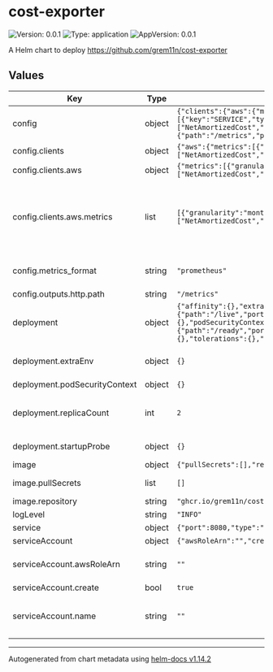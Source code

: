 # cost-exporter

![Version: 0.0.1](https://img.shields.io/badge/Version-0.0.1-informational?style=flat-square) ![Type: application](https://img.shields.io/badge/Type-application-informational?style=flat-square) ![AppVersion: 0.0.1](https://img.shields.io/badge/AppVersion-0.0.1-informational?style=flat-square)

A Helm chart to deploy https://github.com/grem11n/cost-exporter

## Values

| Key | Type | Default | Description |
|-----|------|---------|-------------|
| config | object | `{"clients":{"aws":{"metrics":[{"granularity":"monthly","group_by":[{"key":"SERVICE","type":"DIMENSION"}],"metrics":["NetAmortizedCost","NetUnblendedCost"]}]}},"metrics_format":"prometheus","outputs":{"http":{"path":"/metrics","port":8080}}}` | Cost Exporter configuration   It is then translated in the `config.yaml` inside the pods |
| config.clients | object | `{"aws":{"metrics":[{"granularity":"monthly","group_by":[{"key":"SERVICE","type":"DIMENSION"}],"metrics":["NetAmortizedCost","NetUnblendedCost"]}]}}` | Cloud client configuration |
| config.clients.aws | object | `{"metrics":[{"granularity":"monthly","group_by":[{"key":"SERVICE","type":"DIMENSION"}],"metrics":["NetAmortizedCost","NetUnblendedCost"]}]}` | Only AWS is supported |
| config.clients.aws.metrics | list | `[{"granularity":"monthly","group_by":[{"key":"SERVICE","type":"DIMENSION"}],"metrics":["NetAmortizedCost","NetUnblendedCost"]}]` | Some default metrics for demonstration purposes   This configuration maps to the `costexplorer.GetCostAndUsageInput` type.   For more information about each field, see:   https://pkg.go.dev/github.com/aws/aws-sdk-go-v2/service/costexplorer#GetCostAndUsageInput |
| config.metrics_format | string | `"prometheus"` | Only Prometheus format is supported for now   This value is ignored and only put here for   the demonstration purposes |
| config.outputs.http.path | string | `"/metrics"` | Path must contain a starting slash |
| deployment | object | `{"affinity":{},"extraEnv":{},"livenessProbe":{"failureThreshold":3,"httpGet":{"path":"/live","port":8989},"initialDelaySeconds":5,"periodSeconds":5},"nodeSelector":{},"podSecurityContext":{},"readinessProbe":{"failureThreshold":3,"httpGet":{"path":"/ready","port":8989},"initialDelaySeconds":5,"periodSeconds":5},"replicaCount":2,"startupProbe":{},"tolerations":{},"topologySpreadConstraints":{}}` | Deployment configuration |
| deployment.extraEnv | object | `{}` | extraEnv allows you to pass additional variables   such as the cloud provider credentials.   Do not do it in production! |
| deployment.podSecurityContext | object | `{}` | Other parameters for the Deployment |
| deployment.replicaCount | int | `2` | 2 replicas for HA, they act independently, which means that each replica issues requests to AWS. You can opt-in for a single replica to reduce the number of requests in favor of HA. |
| deployment.startupProbe | object | `{}` | Probes are started on a different port from the outputs   for the implementation simpicity |
| image | object | `{"pullSecrets":[],"repository":"ghcr.io/grem11n/cost-exporter"}` | Image configuration |
| image.pullSecrets | list | `[]` | Configure image pull secrets for pulling container images |
| image.repository | string | `"ghcr.io/grem11n/cost-exporter"` | Image repository |
| logLevel | string | `"INFO"` | Log level is INFO by default. |
| service | object | `{"port":8080,"type":"ClusterIP"}` | Service configuration |
| serviceAccount | object | `{"awsRoleArn":"","create":true,"name":""}` | ServiceAccount configuration |
| serviceAccount.awsRoleArn | string | `""` | awsRoleArn to specify the role to authenticate with AWS   AWS access for the cluster has to be configured separately |
| serviceAccount.create | bool | `true` | Create a serviceAccount by default |
| serviceAccount.name | string | `""` | Optionally, you can specify a serviceAccount name   This can be and existing serviceAccount   If you're using an existing serviceAccount, set create=false |

----------------------------------------------
Autogenerated from chart metadata using [helm-docs v1.14.2](https://github.com/norwoodj/helm-docs/releases/v1.14.2)
